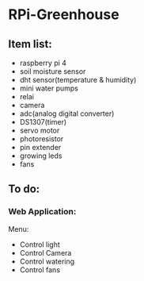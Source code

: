 # RPi-Greenhouse
## Item list:
* raspberry pi 4 
* soil moisture sensor
* dht sensor(temperature & humidity)
* mini water pumps
* relai
* camera
* adc(analog digital converter)
* DS1307(timer)
* servo motor
* photoresistor
* pin extender
* growing leds
* fans

## To do:
### Web Application:
Menu: 
* Control light
* Control Camera
* Control watering
* Control fans
              
